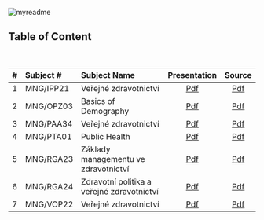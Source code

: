 ![myreadme](https://user-images.githubusercontent.com/70707092/95544092-d0b72880-09bf-11eb-90f7-bdca493307f7.png)

## Table of Content  
  
<br />

<div align="center">
</div>

|#  |    Subject #  |                 Subject Name               |  Presentation |   Source   |  
|:-:|:--------------|:-------------------------------------------|:-------------:|:----------:|
|1  | MNG/IPP21     | Veřejné zdravotnictví                      |    [Pdf]()    |   [Pdf]()  |  
|2  | MNG/OPZ03     | Basics of Demography                       |    [Pdf]()    |   [Pdf]()  |  
|3  | MNG/PAA34     | Veřejné zdravotnictví                      |    [Pdf]()    |   [Pdf]()  | 
|4  | MNG/PTA01     | Public Health                              |    [Pdf]()    |   [Pdf]()  | 
|5  | MNG/RGA23     | Základy managementu ve zdravotnictví       |    [Pdf]()    |   [Pdf]()  | 
|6  | MNG/RGA24     | Zdravotní politika a veřejné zdravotnictví |    [Pdf]()    |   [Pdf]()  | 
|7  | MNG/VOP22     | Veřejné zdravotnictví                      |    [Pdf]()    |   [Pdf]()  | 

